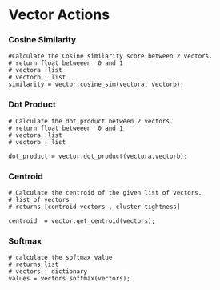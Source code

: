 # Vector Actions

### Cosine Similarity 

```jac
#Calculate the Cosine similarity score between 2 vectors.
# return float betweeen  0 and 1 
# vectora :list
# vectorb : list 
similarity = vector.cosine_sim(vectora, vectorb);

```

### Dot Product

```jac 
# Calculate the dot product between 2 vectors.
# return float betweeen  0 and 1 
# vectora :list
# vectorb : list

dot_product = vector.dot_product(vectora,vectorb);
```

### Centroid 
```jac 
# Calculate the centroid of the given list of vectors.
# list of vectors
# returns [centroid vectors , cluster tightness]

centroid  = vector.get_centroid(vectors);
```

### Softmax 
```jac 
# calculate the softmax value 
# returns list 
# vectors : dictionary
values = vectors.softmax(vectors);

```




